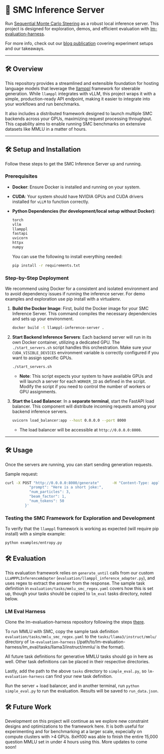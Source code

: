 # 🌟 SMC Inference Server

Run [Sequential Monte Carlo Steering](https://arxiv.org/abs/2306.03081) as a robust local inference server. This project is designed for exploration, demos, and efficient evaluation with [lm-evaluation-harness](https://github.com/EleutherAI/lm-evaluation-harness).

For more info, check out our [blog publication](https://smc-blogpost.vercel.app/) covering experiment setups and our takeaways.

---

## 🛠️ Overview

This repository provides a streamlined and extensible foundation for hosting language models that leverage the [llamppl](https://github.com/genlm/llamppl) framework for steerable generation. While `llamppl` integrates with vLLM, this project wraps it with a simple, production-ready API endpoint, making it easier to integrate into your workflows and run benchmarks.

It also includes a distributed framework designed to launch multiple SMC backends across your GPUs, maximizing request processing throughput. This capability aims to enable running SMC benchmarks on extensive datasets like MMLU in a matter of hours.

---

## 🛠️ Setup and Installation

Follow these steps to get the SMC Inference Server up and running.

### Prerequisites

* **Docker**: Ensure Docker is installed and running on your system.
* **CUDA**: Your system should have NVIDIA GPUs and CUDA drivers installed for `vLLM` to function correctly.
* **Python Dependencies (for development/local setup without Docker)**:

    ```bash
    torch 
    vllm 
    llamppl 
    fastapi 
    uvicorn 
    httpx 
    numpy
    ```

    You can use the following to install everything needed:

    ```bash
    pip install -r requirements.txt
    ```

### Step-by-Step Deployment

We recommend using Docker for a consistent and isolated environment and to avoid dependency issues if running the inference server. For demo examples and exploration use pip install with a virtualenv.

1.  **Build the Docker Image**:
    First, build the Docker image for your SMC Inference Server. This command compiles the necessary dependencies and sets up your environment.

    ```bash
    docker build -t llamppl-inference-server .
    ```

2.  **Start Backend Inference Servers**:
    Each backend server will run in its own Docker container, utilizing a dedicated GPU. The `./start_servers.sh` script handles this orchestration. Make sure your `CUDA_VISIBLE_DEVICES` environment variable is correctly configured if you want to assign specific GPUs.

    ```bash
    ./start_servers.sh
    ```
    * **Note**: This script expects your system to have available GPUs and will launch a server for each `WORKER_ID` as defined in the script. Modify the script if you need to control the number of workers or GPU assignments.

3.  **Start the Load Balancer**:
    In a **separate terminal**, start the FastAPI load balancer. This component will distribute incoming requests among your backend inference servers.

    ```bash
    uvicorn load_balancer:app --host 0.0.0.0 --port 8000
    ```
    * The load balancer will be accessible at `http://0.0.0.0:8000`.

---

## 🛠️ Usage

Once the servers are running, you can start sending generation requests.

Sample request:

```bash
curl -X POST "http://0.0.0.0:8000/generate"      -H "Content-Type: application/json"      -d '{
           "prompt": "Here is a short joke:",
           "num_particles": 3,
           "beam_factor": 1,
           "num_tokens": 50
         }'
```

### Testing the SMC Framework for Exploration and Development

To verify that the `llamppl` framework is working as expected (will require pip install) with a simple example:

```bash
python examples/entropy.py
```

## 🛠️ Evaluation

This evaluation framework relies on `generate_until` calls from our custom `LLaMPPLInferenceAdapter` (`evaluation/llamppl_inference_adapter.py`), and uses regex to extract the answer from the response. The sample task definition in `evaluation/tasks/mmlu_smc_regex.yaml` covers how this is set up, though your tasks should be copied to `lm_eval` tasks directory, noted below.

### LM Eval Harness

Clone the lm-evaluation-harness repository following the steps [there](https://github.com/EleutherAI/lm-evaluation-harness?tab=readme-ov-file#install).

To run MMLU with SMC, copy the sample task definition `evaluation/tasks/mmlu_smc_regex.yaml` to the `tasks/llama3/instruct/mmlu/` directory of `lm-evaluation-harness` (/path/to/lm-evaluation-harness/lm_eval/tasks/llama3/instruct/mmlu/ is the format). 

All future task definitions for generative MMLU tasks should go in here as well. Other task definitions can be placed in their respective directories.

Lastly, add the path to the above `tasks` directory to `simple_eval.py`, so `lm-evaluation-harness` can find your new task definition.

Run the server + load balancer, and in another terminal, run `python simple_eval.py` to run the evaluation. Results will be saved to `run_data.json`.

## 🛠️ Future Work

Development on this project will continue as we explore new constraint designs and optimizations to the framework here. It is both useful for experimenting and for benchmarking at a larger scale, expecially on compute clusters with >4 GPUs. 8xH100 was able to finish the entire 15,000 question MMLU set in under 4 hours using this. More updates to come soon!